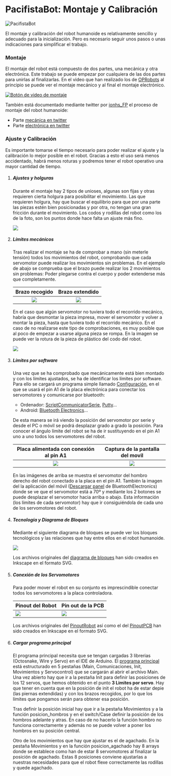 # PacifistaBot: Montaje y Calibración
![PacifistaBot](./../images/pacifista_img.jpg)

El montaje y calibración del robot humanoide es relativamente sencillo y adecuado para la inicialización. Pero es necesario seguir unos pasos o unas indicaciones para simplificar el trabajo.

### Montaje

El montaje del robot está compuesto de dos partes, una mecánica y otra electrónica. Este trabajo se puede empezar por cualquiera de las dos partes para unirlas al finalizarlas. En el video que han realizado los de [OPRobots](https://twitter.com/OPRobots) al principio se puede ver el montaje mecánico y al final el montaje electrónico.

[![Botón de video de montaje](../images/pacifista_tutorial_preview_img.jpg)](https://drive.google.com/file/d/10EezfLya-EukxTjCjV9P1Jr0ghWxqBgg)

También está documentado mediante twitter por [ionhs_FP](https://twitter.com/ionhs_FP) el proceso de montaje del robot humanoide:

- Parte [mecánica en twitter](https://twitter.com/ionhs_FP/status/1115969155814121472)
- Parte [electrónica en twitter](https://twitter.com/ionhs_FP/status/1116700309957509120)

### Ajuste y Calibración

Es importante tomarse el tiempo necesario para poder realizar el ajuste y la calibración lo mejor posible en el robot. Gracias a esto el uso será menos accidentado, habrá menos roturas y podremos tener el robot operativo una mayor cantidad de tiempo.



1. ##### Ajustes y holguras

   Durante el montaje hay 2 tipos de unioses, algunas son fijas y otras requieren cierta holgura para posibilitar el movimiento. Las que requieren holgura, hay que buscar el equilibrio para que por una parte las piezas estén bien posicionadas y por otra, no tengan una gran fricción durante el movimiento. Los codos y rodillas del robot como los de la foto, son los puntos donde hace falta un ajuste más fino.

   ![](./montaje/Programacion_Calibracion/Holguras.png)

2. ##### Límites mecánicos

   Tras realizar el montaje se ha de comprobar a mano (sin meterle tensión) todos los movimientos del robot, comprobando que cada servomotor puede realizar los movimientos sin problemas. En el ejemplo de abajo se comprueba que el brazo puede realizar los 2 movimientos sin problemas: Poder plegarse contra el cuerpo y poder extenderse más que completamente.

   |                       Brazo recogido                       |                       Brazo extendido                       |
   | :--------------------------------------------------------: | :---------------------------------------------------------: |
   | ![](./Montaje/Programacion_Calibracion/Brazo_encogido.jpg) | ![](./Montaje/Programacion_Calibracion/Brazo_extendido.jpg) |

   En el caso que algún servomotor no tuviera todo el recorrido mecánico, habría que desmontar la pieza impresa, mover el servomotor y volver a montar la pieza, hasta que tuviera todo el recorrido mecánico. En el caso de no realizarse este tipo de comprobaciones, es muy posible que al poco de empezar a usarse alguna pieza se rompa. En la imagen se puede ver la rotura de la pieza de plástico del codo del robot.

   ![](./montaje/Programacion_Calibracion/Rotura.png)

3. ##### Límites por software

   Una vez que se ha comprobado que mecánicamente está bien montado y con los límites ajustados, se ha de identificar los límites por software. Para ello se cargará un programa simple llamado [Configuración](./../source_code/Configuracion/Configuracion.ino), en el que se usará el pin A1 de la placa electrónica para conectar los servomotores y comunicarse por bluetooth:

   - Ordenador: [ScriptCommunicatorSerie](https://github.com/szieke/ScriptCommunicator_serial-terminal), [Putty](https://www.putty.org/)...
   - Android: [Bluetooth Electronics](https://www.keuwl.com/apps/bluetoothelectronics/)...

    De esta manera se irá viendo  la posición del servomotor por serie y desde el PC o móvil se podrá desplazar grado a grado la posición. Para conocer el ángulo límite del robot se ha de ir sustituyendo en el pin A1 uno a uno todos los servomotores del robot.

   |           Placa alimentada con conexión al pin A1            |               Captura de la pantalla del movil               |
   | :----------------------------------------------------------: | :----------------------------------------------------------: |
   | ![](./Montaje/Programacion_Calibracion/Servo1_bluetooth.jpg) | ![](./Montaje/Programacion_Calibracion/Movil_app_1servo.png) |

   En las imágenes de arriba se muestra el servomotor del hombro derecho del robot conectado a la placa en el pin A1. También la imagen del la aplicación del móvil ([Descargar panel](../source_code/BluetoothElectronics/Bluetooth_Electronics_Panels_0003.kwl) de BluetoothElectronics) donde se ve que el servomotor está a 70º y mediante los 2 botones se puede desplazar el servomotor hacia arriba o abajo. Esta información (los límites de cada servomotor) hay que ir consiguiéndola de cada uno de los servomotores del robot.

4. ##### Tecnología y Diagrama de Bloques

   Mediante el siguiente diagrama de bloques se puede ver los bloques tecnológicos y las relaciones que hay entre ellos en el robot humanoide.

   ![](../pcb_files/Pacifista_BT/Diagrama_Bloques_Pacifista_BT.png)

   Los archivos originales del [diagrama de bloques](../pcb_files/Pacifista_BT/Diagrama_Bloques_Pacifista_BT.svg) han sido creados en Inkscape en el formato SVG.

5. ##### Conexión de los Servomotores

   Para poder mover el robot en su conjunto es imprescindible conectar todos los servomotores a la placa controladora.

   | Pinout del Robot                                        | Pin out de la PCB                                          |
   | ------------------------------------------------------- | ---------------------------------------------------------- |
   | ![](./Montaje/Programacion_Calibracion/ServosRobot.png) | ![](./Montaje/Programacion_Calibracion/PinerServosPCB.png) |

   Los archivos originales del [PinoutRobot](./Montaje/Programacion_Calibracion/RobotPosicionServo.svg) así como el del [PinoutPCB](./Montaje/Programacion_Calibracion/PCBnumeracionServos.svg) han sido creados en Inkscape en el formato SVG.

6. ##### Cargar programa principal

   El programa principal necesita que se tengan cargadas 3 librerias (Octosnake, Wire y Servo) en el IDE de Arduino. El [programa principal](./../source_code/Programa_Principal_OPRobots/) está estructurado en 5 pestañas (Main, Comunicaciones, Init, Movimientos y Servocontrol) que se cargarán al abrir el archivo Main. Una vez abierto hay que ir a la pestaña Init para definir las posiciones de los 12 servos, que hemos obtenido en el punto **3 Limites por servo**. Hay que tener en cuenta que en la posición de init el robot ha de estar depie (las piernas extendidas) y con los brazos recogidos, por lo que los límites que pongamos serán para obtener esa posición.

   Tras definir la posición inicial hay que ir a la pestaña Movimientos y a la función posicion_hombros y en el switch/Case definir la posición de los hombros adelante y atras. En caso de no hacerlo la función hombro no funciona correctamente y además no se puede volver a poner los hombros en su posición central.

   Otro de los movimientos que hay que ajustar es el de agachado. En la pestaña Movimientos y en la función posicion_agachado hay 8 arrays donde se establece como han de estar 8 servomotores al finalizar la posición de agachado. Estas 8 posiciones conviene ajustarlas a nuestras necesidades para que el robot flexe correctamente las rodillas y quede agachado.

